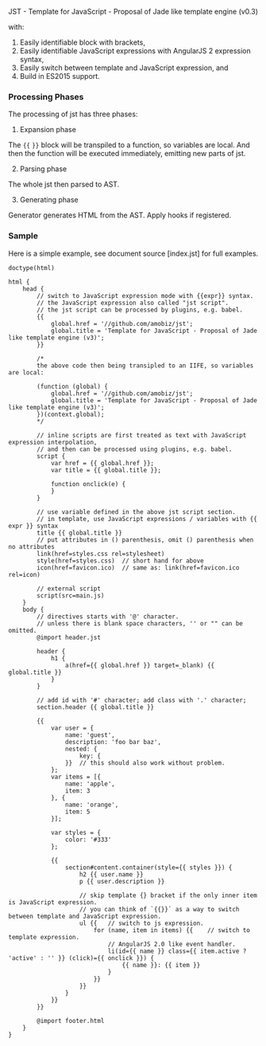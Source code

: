 JST - Template for JavaScript - Proposal of Jade like template engine (v0.3)

with:

1. Easily identifiable block with brackets,
2. Easily identifiable JavaScript expressions with AngularJS 2 expression syntax,
3. Easily switch between template and JavaScript expression, and
4. Build in ES2015 support.

### Processing Phases

The processing of jst has three phases:

1. Expansion phase

The `{{` `}}` block will be transpiled to a function, so variables are local.
And then the function will be executed immediately, emitting new parts of jst.

2. Parsing phase

The whole jst then parsed to AST.

3. Generating phase

Generator generates HTML from the AST.
Apply hooks if registered.

### Sample

Here is a simple example, see document source [index.jst] for full examples.

```
doctype(html)

html {
	head {
		// switch to JavaScript expression mode with {{expr}} syntax.
		// the JavaScript expression also called "jst script".
		// the jst script can be processed by plugins, e.g. babel.
		{{
			global.href = '//github.com/amobiz/jst';
			global.title = 'Template for JavaScript - Proposal of Jade like template engine (v3)';
		}}

		/*
		the above code then being transipled to an IIFE, so variables are local:

		(function (global) {
			global.href = '//github.com/amobiz/jst';
			global.title = 'Template for JavaScript - Proposal of Jade like template engine (v3)';
		})(context.global);
		*/

		// inline scripts are first treated as text with JavaScript expression interpolation,
		// and then can be processed using plugins, e.g. babel.
		script {
			var href = {{ global.href }};
			var title = {{ global.title }};

			function onclick(e) {
			}
		}

		// use variable defined in the above jst script section.
		// in template, use JavaScript expressions / variables with {{ expr }} syntax
		title {{ global.title }}
		// put attributes in () parenthesis, omit () parenthesis when no attributes
		link(href=styles.css rel=stylesheet)
		style(href=styles.css)	// short hand for above
		icon(href=favicon.ico)	// same as: link(href=favicon.ico rel=icon)

		// external script
		script(src=main.js)
	}
	body {
		// directives starts with '@' character.
		// unless there is blank space characters, '' or "" can be omitted.
		@import header.jst

		header {
			h1 {
				a(href={{ global.href }} target=_blank) {{ global.title }}
			}
		}

		// add id with '#' character; add class with '.' character;
		section.header {{ global.title }}

		{{
			var user = {
				name: 'guest',
				description: 'foo bar baz',
				nested: {
					key: {
				}}	// this should also work without problem.
			};
			var items = [{
				name: 'apple',
				item: 3
			}, {
				name: 'orange',
				item: 5
			}];

			var styles = {
				color: '#333'
			};

			{{
				section#content.container(style={{ styles }}) {
					h2 {{ user.name }}
					p {{ user.description }}

					// skip template {} bracket if the only inner item is JavaScript expression.
					// you can think of `{{}}` as a way to switch between template and JavaScript expression.
					ul {{	// switch to js expression.
						for (name, item in items) {{	// switch to template expression.
							// AngularJS 2.0 like event handler.
							li(id={{ name }} class={{ item.active ? 'active' : '' }} (click)={{ onclick }}) {
								{{ name }}: {{ item }}
							}
						}}
					}}
				}
			}}
		}}

		@import footer.html
	}
}
```
